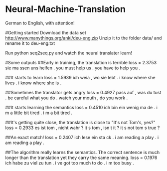 # Neural-Machine-Translation
German to English, with attention!

#Getting started 
Download the data set http://www.manythings.org/anki/deu-eng.zip
Unzip it to the folder data/ and rename it to deu-eng.txt

Run python seq2seq.py and watch the neural translater learn!

#Some outputs
##Early in training, the translation is terrible
loss =  2.3753
sie ma ssen uns helfen .
you must help us .
you have to help you . <EOS>

##It starts to learn
loss = 1.5939
ich weia , wo sie lebt .
i know where she lives .
i know where she is . <EOS>

##Sometimes the translator gets angry
loss = 0.4927
pass auf , was du tust .
be careful what you do .
watch your mouth , do you work . <EOS>

##It starts learning the semantics
loss = 0.4510
ich bin ein wenig ma de .
i m a little bit tired .
i m a bit tired . <EOS>

##It's getting quite close, the translation is close to "It's not Tom's, yes?"
loss = 0.2933
es ist tom , nicht wahr ?
it s tom , isn t it ?
it s not tom s true ? <EOS>

##An exact match!
loss =  0.2407
ich lese ein sta ck .
i am reading a play .
i am reading a play . <EOS>

##The algorithm really learns the semantics. The correct sentence is much longer than the translation yet they carry the same meaning.
loss =  0.1976
ich habe zu viel zu tun .
i ve got too much to do .
i m too busy . <EOS>
